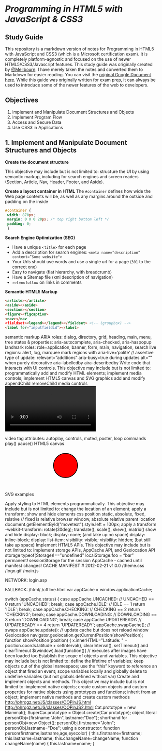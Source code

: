 # *Programming in HTML5 with JavaScript & CSS3*
## Study Guide


This repository is a markdown version of notes for Programming in HTML5 with JavaScript and CSS3 (which is a Microsoft certification exam). It is completely platform-agnostic and focused on the use of newer HTML5/CSS3/Javascript features. This study guide was originally created by <a href="https://github.com/Mellbourn?tab=repositories">@Mellbourn</a>. I have merely taken the notes and converted them to Markdown for easier reading. You can visit the <a href="https://docs.google.com/document/d/1RmVrbbMBZ4-mg8P4BHRuXZrTtpKv5eOieA5UHXgWw5M/edit#">original Google Document here</a>. While this guide was originally written for exam prep, it can always be used to introduce some of the newer features of the web to developers.

## Objectives

1. Implement and Manipulate Document Structures and Objects
2. Implement Program Flow
3. Access and Secure Data
4. Use CSS3 in Applications

## 1. Implement and Manipulate Document Structures and Objects

**Create the document structure**

This objective may include but is not limited to: structure the UI by using semantic markup, including for search engines and screen readers (Section, Article, Nav, Header, Footer, and Aside).

**Create a layout container in HTML**
The `#container` defines how wide the Web page contents will be, as well as any margins around the outside and padding on the inside

```css
#container {
 width: 870px;
 margin: 0 0 0 20px; /* top right bottom left */
 padding: 0;
 }
 ```
 
**Search Engine Optimization (SEO)**
- Have a unique `<title>` for each page
- Add a description for search engines: `<meta name=”description” content=”Some website">`
- Your Urls should use words and use a single url for a page (`301` to the correct one)
- Easy to navigate (flat hierarchy, with breadcrumb)
- Have a Sitemap file (xml description of navigation)
- `rel=nofollow` on links in comments

**Semantic HTML5 Markup**
```html
<article></article>
<aside></aside>
<section></section>
<figure><figcaption>
<nav></nav
<fieldset><legend></legend></fieldset> <!-- (groupbox) -->
<label for=”inputfieldid”></label>
```
semantic markup ARIA
roles: dialog, directory, grid, heading, main, menu, tree
states & properties: aria-autocomplete, aria-checked, aria-haspopup
landmark roles: role=application, banner, form, main, navigation, search
live regions: alert, log, marquee
mark regions with aria-live=’polite’ // assertive
type of update: relevant=”additions”
aria-busy=true during updates
alt=”” when purely decorative
aria-labelledby aira-describedby
Write code that interacts with UI controls.
This objective may include but is not limited to: programmatically add and modify HTML elements; implement media controls; implement HTML5 canvas and SVG graphics
add and modify
appendChild
removeChild
media controls
<video>
   <source src="video.mp4" type='video/mp4' />
   <source src="video.webm" type='video/webm' />
   <object type="application/x-silverlight-2">
       <param name="source" value="http://url/player.xap">
       <param name="initParams" value="m=http://url/video.mp4">
   </object>
   No native support, download the video <a href="video.mp4">here</a>.
</video>

video tag attributes: autoplay, controls, muted, poster, loop
commands play() pause()
HTML5 canvas
<script type="text/javascript">
var c=document.getElementById("myCanvas");
var ctx=c.getContext("2d");
ctx.fillStyle="#FF0000";
ctx.fillRect(0,0,150,75);
ctx.moveTo(0,0);
ctx.lineTo(300,150);
ctx.stroke();
ctx.beginPath();
ctx.arc(95,50,40,0,2*Math.PI);
ctx.stroke();
var grd=ctx.createLinearGradient(0,0,200,0);
grd.addColorStop(0,"red")
</script>
SVG
examples
<svg xmlns="http://www.w3.org/2000/svg" version="1.1">
   <circle cx="100" cy="50" r="40" stroke="black" stroke-width="2" fill="red" />

  <g fill="none">
    <path stroke="red" d="M5 20 l215 0" />

  <defs>
    <filter id="f1" x="0" y="0">
      <feGaussianBlur in="SourceGraphic" stdDeviation="15" />
    </filter>
  </defs>
  <rect width="90" height="90" stroke="green" stroke-width="3" fill="yellow" filter="url(#f1)" />
Apply styling to HTML elements programmatically.
This objective may include but is not limited to: change the location of an element; apply a transform; show and hide elements
css position
static, absolute, fixed, relative // fixed is relative browser window, absolute relative parent
location
document.getElementById("movetext").style.left = 100px;
apply a transform
    -webkit-transform: rotate(30deg);
translate(), scale(), skew(), matrix()
show and hide
display: block; display: none; (and take up no space) display: inline-block; display: list-item;
visibility: visible; visibility: hidden; (but still take up space)
Implement HTML5 APIs.
This objective may include but is not limited to: implement storage APIs, AppCache API, and Geolocation API
storage
typeof(Storage)!=="undefined"
localStorage.foo = “bar” permanent!
sessionStorage for the session
AppCache - cached until manifest changes!
<html manifest=”demo.appcache”>
CACHE MANIFEST
# 2012-02-21 v1.0.0
/theme.css
/logo.gif
/main.js

NETWORK:
login.asp

FALLBACK:
/html/ /offline.html
var appCache = window.applicationCache;

switch (appCache.status) {
  case appCache.UNCACHED: // UNCACHED == 0
    return 'UNCACHED';
    break;
  case appCache.IDLE: // IDLE == 1
    return 'IDLE';
    break;
  case appCache.CHECKING: // CHECKING == 2
    return 'CHECKING';
    break;
  case appCache.DOWNLOADING: // DOWNLOADING == 3
    return 'DOWNLOADING';
    break;
  case appCache.UPDATEREADY:  // UPDATEREADY == 4
    return 'UPDATEREADY';
appCache.swapCache(); // swaps 
appCache.update():  // update cache but does not reload window 
Geolocation
navigator.geolocation.getCurrentPosition(showPosition);
function showPosition(position)
  {
  x.innerHTML="Latitude: " + position.coords.latitude + 
setInterval(), clearInterval(), setTimeout() and clearTimeout
$(window).load(function(){   // executes after images have been loaded too
Establish the scope of objects and variables.
This objective may include but is not limited to: define the lifetime of variables; keep objects out of the global namespace; use the “this” keyword to reference an object that fired an event; scope variables locally and globally
delete to undefine variables (but not globals defined without var)
Create and implement objects and methods.
This objective may include but is not limited to: implement native objects; create custom objects and custom properties for native objects using prototypes and functions; inherit from an object; implement native methods and create custom methods
http://phrogz.net/JS/classes/OOPinJS.html
http://phrogz.net/JS/classes/OOPinJS2.html
Cat.prototype = new Mammal();
SuperCar.prototype = Object.create(Car.prototype);
object literal
personObj={firstname:"John",lastname:"Doe"};
shorthand for
personObj=new Object();
personObj.firstname="John";
personObj.lastname="Doe";
using a constructor:
function person(firstname,lastname,age,eyecolor)
{
  this.firstname=firstname;
  this.lastname=lastname;
  this.changeName=changeName;
  function changeName(name)
  {
    this.lastname=name;
  }
